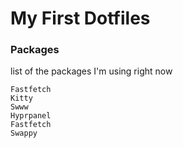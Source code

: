 # My First Dotfiles

### Packages
list of the packages I'm using right now
```
Fastfetch
Kitty
Swww
Hyprpanel
Fastfetch
Swappy
```
